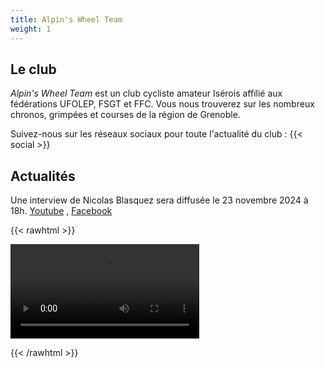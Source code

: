 ```yaml
---
title: Alpin's Wheel Team
weight: 1
---
```

## Le club

_Alpin's Wheel Team_ est un club cycliste amateur Isérois affilié aux fédérations UFOLEP, FSGT et FFC. Vous nous trouverez sur les nombreux chronos, grimpées et courses de la région de Grenoble.

Suivez-nous sur les réseaux sociaux pour toute l'actualité du club : {{< social >}}

## Actualités

Une interview de Nicolas Blasquez sera diffusée le 23 novembre 2024 à 18h. [Youtube](https://www.youtube.com/@Nicoblasquez) ,  [Facebook](https://www.facebook.com/p/Mairie-de-Lapalud-100081214936074/?locale=fr_FR)

{{< rawhtml >}} 

<video width=60% controls autoplay>
    <source src="/videos/nicolasb.mp4" type="video/webm">
    Your browser does not support the video tag.  
</video>

{{< /rawhtml >}}


<!-- ## Prochains rendez-vous de la team

{{< courses >}} -->
